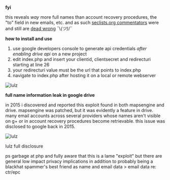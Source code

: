 **fyi**

this reveals *way* more full names than account recovery procedures, the "to" field in new emails, etc. and as such [seclists.org commentators](https://seclists.org/fulldisclosure/2015/Jan/95) were and still are [dead wrong](https://youtu.be/gwpFaU7FwtQ?t=117) ¯\\_(ツ)_/¯

**how to install and use**

1. use google developers console to generate api credentials *after enabling drive api* on a new project
2. edit index.php and insert your clientid, clientsecret and redirecturi starting at line 26
3. your redirecturi value must be the url that points to index.php
4. navigate to index.php after hosting it on a local or remote webserver

![lulz](https://i.imgur.com/nBBQdf3.png)

**full name information leak in google drive**

in 2015 i discovered and reported this exploit found in both mapsengine and drive. mapsengine was patched, but it was evidently a feature in drive. many email accounts across several providers whose names aren't visible on g+ or in account recovery procedures become retrievable. this issue was disclosed to google back in 2015.

![lulz](https://i.imgur.com/RqXaPti.png)

lulz full disclosure

ps garbage at php and fully aware that this is a lame "exploit" but there are general low impact privacy implications in addition to probably being a blackhat spammer's best friend as name and email data > email data re: ctr/epc
